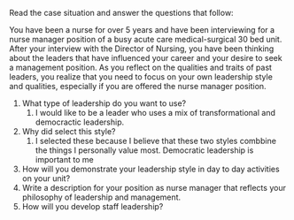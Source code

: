 Read the case situation and answer the questions that follow:  

You have been a nurse for over 5 years and have been interviewing for a nurse manager position of a busy acute care medical-surgical 30 bed unit. After your interview with the Director of Nursing, you have been thinking about the leaders that have influenced your career and your desire to seek a management position. As you reflect on the qualities and traits of past leaders, you realize that you need to focus on your own leadership style and qualities, especially if you are offered the nurse manager position.  

1. What type of leadership do you want to use?  
	1. I would like to be a leader who uses a mix of transformational and democractic leadership. 
2. Why did select this style?  
	1. I selected these because I believe that these two styles combbine the things I personally value most. Democratic leadership is important to me 
3. How will you demonstrate your leadership style in day to day activities on your unit?  
4. Write a description for your position as nurse manager that reflects your philosophy of leadership and management.  
5. How will you develop staff leadership?


